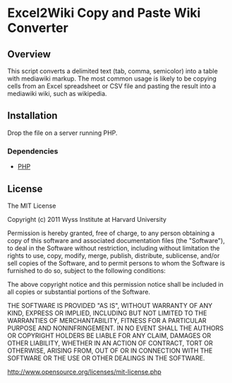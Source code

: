 # Excel2Wiki Copy and Paste Wiki Converter

## Overview

This script converts a delimited text (tab, comma, semicolor) into a table with mediawiki markup.
The most common usage is likely to be copying cells from an Excel spreadsheet or CSV file
and pasting the result into a mediawiki wiki, such as wikipedia.

## Installation

Drop the file on a server running PHP.

### Dependencies

* [PHP](http://www.php.net/)

## License

The MIT License

Copyright (c) 2011 Wyss Institute at Harvard University

Permission is hereby granted, free of charge, to any person obtaining a copy
of this software and associated documentation files (the "Software"), to deal
in the Software without restriction, including without limitation the rights
to use, copy, modify, merge, publish, distribute, sublicense, and/or sell
copies of the Software, and to permit persons to whom the Software is
furnished to do so, subject to the following conditions:

The above copyright notice and this permission notice shall be included in
all copies or substantial portions of the Software.

THE SOFTWARE IS PROVIDED "AS IS", WITHOUT WARRANTY OF ANY KIND, EXPRESS OR
IMPLIED, INCLUDING BUT NOT LIMITED TO THE WARRANTIES OF MERCHANTABILITY,
FITNESS FOR A PARTICULAR PURPOSE AND NONINFRINGEMENT. IN NO EVENT SHALL THE
AUTHORS OR COPYRIGHT HOLDERS BE LIABLE FOR ANY CLAIM, DAMAGES OR OTHER
LIABILITY, WHETHER IN AN ACTION OF CONTRACT, TORT OR OTHERWISE, ARISING FROM,
OUT OF OR IN CONNECTION WITH THE SOFTWARE OR THE USE OR OTHER DEALINGS IN
THE SOFTWARE.

http://www.opensource.org/licenses/mit-license.php
